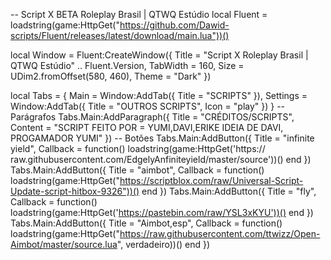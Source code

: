 -- Script X BETA  Roleplay Brasil | QTWQ Estúdio 
local Fluent = loadstring(game:HttpGet("https://github.com/Dawid-scripts/Fluent/releases/latest/download/main.lua"))()

local Window = Fluent:CreateWindow({
    Title = "Script X Roleplay Brasil | QTWQ Estúdio" .. Fluent.Version,
    TabWidth = 160, Size = UDim2.fromOffset(580, 460), Theme = "Dark"
})

local Tabs = {
    Main = Window:AddTab({ Title = "SCRIPTS" }),
    Settings = Window:AddTab({ Title = "OUTROS SCRIPTS", Icon = "play" })
}
-- Parágrafos
Tabs.Main:AddParagraph({ Title = "CRÉDITOS/SCRIPTS", Content = "SCRIPT FEITO POR = YUMI,DAVI,ERIKE IDEIA DE DAVI, PROGAMADOR YUMI" })
-- Botões 
Tabs.Main:AddButton({ Title = "infinite yield", Callback = function() 
loadstring(game:HttpGet('https:// raw.githubusercontent.com/EdgelyAnfiniteyield/master/source'))()
 end })
 Tabs.Main:AddButton({ Title = "aimbot", Callback = function() 
loadstring(game:HttpGet("https://scriptblox.com/raw/Universal-Script-Update-script-hitbox-9326"))()
 end })
Tabs.Main:AddButton({ Title = "fly", Callback = function()
loadstring(game:HttpGet('https://pastebin.com/raw/YSL3xKYU'))()
end })
Tabs.Main:AddButton({ Title = "Aimbot,esp", Callback = function()
loadstring(game:HttpGet("https://raw.githubusercontent.com/ttwizz/Open-Aimbot/master/source.lua", verdadeiro))()
end })
